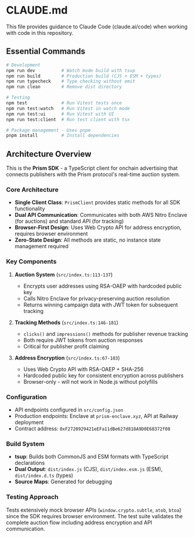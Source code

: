 # CLAUDE.md

This file provides guidance to Claude Code (claude.ai/code) when working with code in this repository.

## Essential Commands

```bash
# Development
npm run dev          # Watch mode build with tsup
npm run build        # Production build (CJS + ESM + types)
npm run typecheck    # Type checking without emit
npm run clean        # Remove dist directory

# Testing
npm test             # Run Vitest tests once
npm run test:watch   # Run Vitest in watch mode
npm run test:ui      # Run Vitest with UI
npm run test:client  # Run test client with tsx

# Package management - Uses pnpm
pnpm install         # Install dependencies
```

## Architecture Overview

This is the **Prism SDK** - a TypeScript client for onchain advertising that connects publishers with the Prism protocol's real-time auction system.

### Core Architecture

- **Single Client Class**: `PrismClient` provides static methods for all SDK functionality
- **Dual API Communication**: Communicates with both AWS Nitro Enclave (for auctions) and standard API (for tracking)
- **Browser-First Design**: Uses Web Crypto API for address encryption, requires browser environment
- **Zero-State Design**: All methods are static, no instance state management required

### Key Components

1. **Auction System** (`src/index.ts:113-137`)
   - Encrypts user addresses using RSA-OAEP with hardcoded public key
   - Calls Nitro Enclave for privacy-preserving auction resolution
   - Returns winning campaign data with JWT token for subsequent tracking

2. **Tracking Methods** (`src/index.ts:146-181`)
   - `clicks()` and `impressions()` methods for publisher revenue tracking
   - Both require JWT tokens from auction responses
   - Critical for publisher profit claiming

3. **Address Encryption** (`src/index.ts:67-103`)
   - Uses Web Crypto API with RSA-OAEP + SHA-256
   - Hardcoded public key for consistent encryption across publishers
   - Browser-only - will not work in Node.js without polyfills

### Configuration

- API endpoints configured in `src/config.json`
- Production endpoints: Enclave at `prism-enclave.xyz`, API at Railway deployment
- Contract address: `0xF2720929421eEFa11dBe627d818A9D0E68372f08`

### Build System

- **tsup**: Builds both CommonJS and ESM formats with TypeScript declarations
- **Dual Output**: `dist/index.js` (CJS), `dist/index.esm.js` (ESM), `dist/index.d.ts` (types)
- **Source Maps**: Generated for debugging

### Testing Approach

Tests extensively mock browser APIs (`window.crypto.subtle`, `atob`, `btoa`) since the SDK requires browser environment. The test suite validates the complete auction flow including address encryption and API communication.